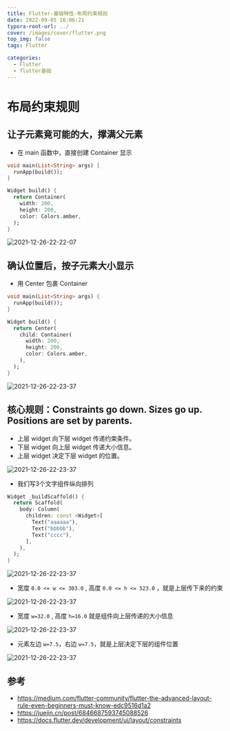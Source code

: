 ```yaml
---
title: Flutter-基础特性-布局约束规则
date: 2022-09-05 16:06:21
typora-root-url: ../
cover: /images/cover/flutter.png
top_img: false
tags: Flutter

categories:
  - Flutter
  - flutter基础
---
```


# 布局约束规则

## 让子元素竟可能的大，撑满父元素

- 在 main 函数中，直接创建 Container 显示

```dart
void main(List<String> args) {
  runApp(build());
}

Widget build() {
  return Container(
    width: 200,
    height: 200,
    color: Colors.amber,
  );
}
```

![2021-12-26-22-22-07](/assets/2021-12-26-22-22-07.png)

## 确认位置后，按子元素大小显示

- 用 Center 包裹 Container

```dart
void main(List<String> args) {
  runApp(build());
}

Widget build() {
  return Center(
    child: Container(
      width: 200,
      height: 200,
      color: Colors.amber,
    ),
  );
}
```

![2021-12-26-22-23-37](/assets/2021-12-26-22-23-37.png)

## 核心规则：Constraints go down. Sizes go up. Positions are set by parents.

- 上层 widget 向下层 widget 传递约束条件。
- 下层 widget 向上层 widget 传递大小信息。
- 上层 widget 决定下层 widget 的位置。

![2021-12-26-22-23-37](/assets/2021-12-26-22-23-37-1662365609905-3.png)

- 我们写3个文字组件纵向排列

```dart
Widget _buildScaffold() {
  return Scaffold(
    body: Column(
      children: const <Widget>[
        Text("aaaaaa"),
        Text("bbbbb"),
        Text("cccc"),
      ],
    ),
  );
}
```

![2021-12-26-22-23-37](/assets/2021-12-26-22-23-37-1662365633793-5.png)

- 宽度 `0.0 <= w <= 303.0` , 高度 `0.0 <= h <= 523.0` ，就是上层传下来的约束

![2021-12-26-22-23-37](/assets/2021-12-26-22-23-37-1662365657812-7.png)

- 宽度 `w=32.0` , 高度 `h=16.0` 就是组件向上层传递的大小信息

![2021-12-26-22-23-37](/assets/2021-12-26-22-23-37-1662365686551-9.png)

- 元素左边 `w=7.5`，右边 `w=7.5`，就是上层决定下层的组件位置

![2021-12-26-22-23-37](/assets/2021-12-26-22-23-37-1662365718743-11.png)

## 参考

- https://medium.com/flutter-community/flutter-the-advanced-layout-rule-even-beginners-must-know-edc9516d1a2
- https://juejin.cn/post/6846687593745088526
- https://docs.flutter.dev/development/ui/layout/constraints
